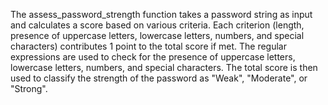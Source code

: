 The assess_password_strength function takes a password string as input and calculates a score based on various criteria.
Each criterion (length, presence of uppercase letters, lowercase letters, numbers, and special characters) contributes 1 point to the total score if met.
The regular expressions are used to check for the presence of uppercase letters, lowercase letters, numbers, and special characters.
The total score is then used to classify the strength of the password as "Weak", "Moderate", or "Strong".
